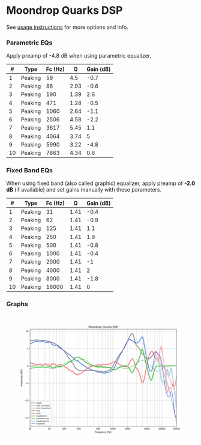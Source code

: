 # Moondrop Quarks DSP
See [usage instructions](https://github.com/jaakkopasanen/AutoEq#usage) for more options and info.

### Parametric EQs
Apply preamp of -4.8 dB when using parametric equalizer.

|   # | Type    |   Fc (Hz) |    Q |   Gain (dB) |
|-----|---------|-----------|------|-------------|
|   1 | Peaking |        59 | 4.5  |        -0.7 |
|   2 | Peaking |        86 | 2.93 |        -0.6 |
|   3 | Peaking |       190 | 1.39 |         2.6 |
|   4 | Peaking |       471 | 1.28 |        -0.5 |
|   5 | Peaking |      1060 | 2.64 |        -1.1 |
|   6 | Peaking |      2506 | 4.58 |        -2.2 |
|   7 | Peaking |      3617 | 5.45 |         1.1 |
|   8 | Peaking |      4064 | 3.74 |         5   |
|   9 | Peaking |      5990 | 3.22 |        -4.8 |
|  10 | Peaking |      7863 | 4.34 |         0.6 |

### Fixed Band EQs
When using fixed band (also called graphic) equalizer, apply preamp of **-2.0 dB** (if available) and set gains manually with these parameters.

|   # | Type    |   Fc (Hz) |    Q |   Gain (dB) |
|-----|---------|-----------|------|-------------|
|   1 | Peaking |        31 | 1.41 |        -0.4 |
|   2 | Peaking |        62 | 1.41 |        -0.9 |
|   3 | Peaking |       125 | 1.41 |         1.1 |
|   4 | Peaking |       250 | 1.41 |         1.9 |
|   5 | Peaking |       500 | 1.41 |        -0.8 |
|   6 | Peaking |      1000 | 1.41 |        -0.4 |
|   7 | Peaking |      2000 | 1.41 |        -1   |
|   8 | Peaking |      4000 | 1.41 |         2   |
|   9 | Peaking |      8000 | 1.41 |        -1.8 |
|  10 | Peaking |     16000 | 1.41 |         0   |

### Graphs
![](./Moondrop%20Quarks%20DSP.png)
